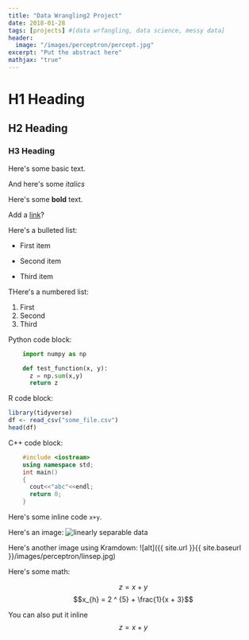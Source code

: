 ```yaml
---
title: "Data Wrangling2 Project"
date: 2018-01-28
tags: [projects] #[data wrfangling, data science, messy data]
header:
  image: "/images/perceptron/percept.jpg"
excerpt: "Put the abstract here"
mathjax: "true"
---
```


# H1 Heading

## H2 Heading

### H3 Heading

Here's some basic text.

And here's some *italics*

Here's some **bold** text.

Add a  [link](https://github.com/dataoptimal)?

Here's a bulleted list:
* First item
+ Second item
- Third item

THere's a numbered list:
1. First
2. Second
3. Third

Python code block:
```python
    import numpy as np

    def test_function(x, y):
      z = np.sum(x,y)
      return z
```

R code block:
```r
library(tidyverse)
df <- read_csv("some_file.csv")
head(df)
```

C++ code block:
```c++
    #include <iostream>
    using namespace std;
    int main()
    {
      cout<<"abc"<<endl;
      return 0;
    }
```

Here's some inline code `x+y`.

Here's an image:
<img src="{{ site.url }}{{ site.baseurl }}/images/perceptron/linsep.jpg" alt="linearly separable data">

Here's another image using Kramdown:
![alt]({{ site.url }}{{ site.baseurl }}/images/perceptron/linsep.jpg)

Here's some math:

$$z=x+y$$
$$x_{h} = 2 ^ {5} + \frac{1}{x + 3}$$

You can also put it inline $$z=x+y$$
